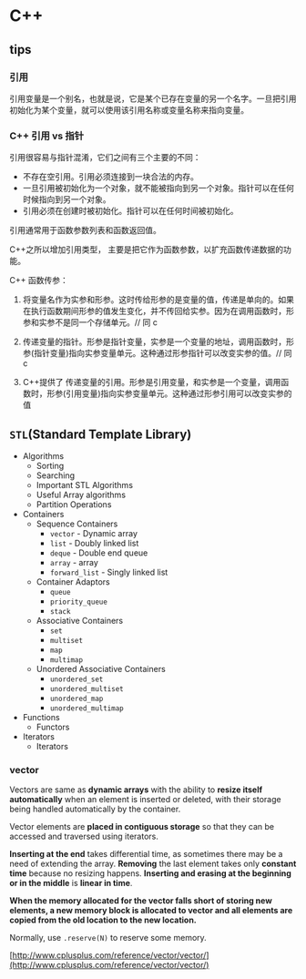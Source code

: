 # C++

## tips

### 引用

引用变量是一个别名，也就是说，它是某个已存在变量的另一个名字。一旦把引用初始化为某个变量，就可以使用该引用名称或变量名称来指向变量。

### C++ 引用 vs 指针

引用很容易与指针混淆，它们之间有三个主要的不同：

- 不存在空引用。引用必须连接到一块合法的内存。
- 一旦引用被初始化为一个对象，就不能被指向到另一个对象。指针可以在任何时候指向到另一个对象。
- 引用必须在创建时被初始化。指针可以在任何时间被初始化。

引用通常用于函数参数列表和函数返回值。

C++之所以增加引用类型， 主要是把它作为函数参数，以扩充函数传递数据的功能。

C++ 函数传参：

1. 将变量名作为实参和形参。这时传给形参的是变量的值，传递是单向的。如果在执行函数期间形参的值发生变化，并不传回给实参。因为在调用函数时，形参和实参不是同一个存储单元。// 同 c

2. 传递变量的指针。形参是指针变量，实参是一个变量的地址，调用函数时，形参(指针变量)指向实参变量单元。这种通过形参指针可以改变实参的值。// 同 c

3. C++提供了 传递变量的引用。形参是引用变量，和实参是一个变量，调用函数时，形参(引用变量)指向实参变量单元。这种通过形参引用可以改变实参的值

## `STL`(Standard Template Library)

- Algorithms
  - Sorting
  - Searching
  - Important STL Algorithms
  - Useful Array algorithms
  - Partition Operations
- Containers
  - Sequence Containers
    - `vector` - Dynamic array
    - `list` - Doubly linked list
    - `deque` - Double end queue
    - `array` - array
    - `forward_list` - Singly linked list
  - Container Adaptors
    - `queue`
    - `priority_queue`
    - `stack`
  - Associative Containers
    - `set`
    - `multiset`
    - `map`
    - `multimap`
  - Unordered Associative Containers
    - `unordered_set`
    - `unordered_multiset`
    - `unordered_map`
    - `unordered_multimap`
- Functions
  - Functors
- Iterators
  - Iterators

### vector

Vectors are same as **dynamic arrays** with the ability to **resize itself automatically** when an element is inserted or deleted, with their storage being handled automatically by the container.

Vector elements are **placed in contiguous storage** so that they can be accessed and traversed using iterators.

**Inserting at the end** takes differential time, as sometimes there may be a need of extending the array. **Removing** the last element takes only **constant time** because no resizing happens. **Inserting and erasing at the beginning or in the middle** is **linear in time**.

**When the memory allocated for the vector falls short of storing new elements, a new memory block is allocated to vector and all elements are copied from the old location to the new location.**

Normally, use `.reserve(N)` to reserve some memory.

[http://www.cplusplus.com/reference/vector/vector/](http://www.cplusplus.com/reference/vector/vector/)
